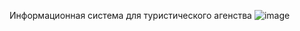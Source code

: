 Информационная система для туристического агенства 
![image](https://github.com/user-attachments/assets/95d4b175-81fc-4c50-9b31-a756ee25c297)


